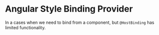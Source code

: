 # Angular Style Binding Provider

In a cases when we need to bind from a component, but `@HostBinding` has limited functionality.
